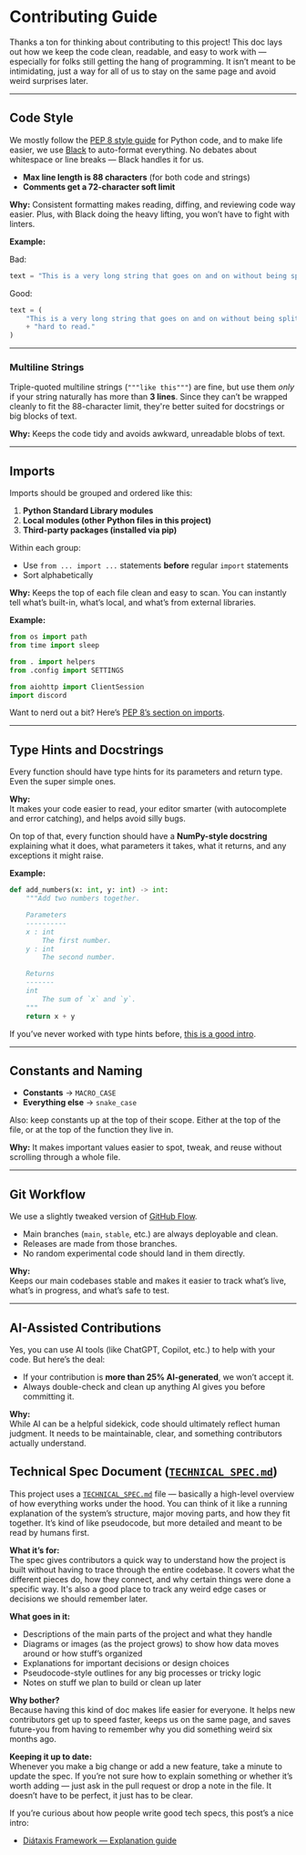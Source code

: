 # Contributing Guide

Thanks a ton for thinking about contributing to this project! This doc lays out how we keep the code clean, readable, and easy to work with — especially for folks still getting the hang of programming. It isn’t meant to be intimidating, just a way for all of us to stay on the same page and avoid weird surprises later.

---

## Code Style

We mostly follow the [PEP 8 style guide](https://peps.python.org/pep-0008/) for Python code, and to make life easier, we use [Black](https://black.readthedocs.io/en/stable/) to auto-format everything. No debates about whitespace or line breaks — Black handles it for us.

- **Max line length is 88 characters** (for both code and strings)
- **Comments get a 72-character soft limit**

**Why:** Consistent formatting makes reading, diffing, and reviewing code way easier. Plus, with Black doing the heavy lifting, you won’t have to fight with linters.

**Example:**

Bad:
```python
text = "This is a very long string that goes on and on without being split, and that's hard to read."
```

Good:
```python
text = (
    "This is a very long string that goes on and on without being split, and that's "
    + "hard to read."
)
```

---

### Multiline Strings

Triple-quoted multiline strings (`"""like this"""`) are fine, but use them *only* if your string naturally has more than **3 lines**. Since they can’t be wrapped cleanly to fit the 88-character limit, they're better suited for docstrings or big blocks of text.

**Why:** Keeps the code tidy and avoids awkward, unreadable blobs of text.

---

## Imports

Imports should be grouped and ordered like this:

1. **Python Standard Library modules**
2. **Local modules (other Python files in this project)**
3. **Third-party packages (installed via pip)**

Within each group:

- Use `from ... import ...` statements **before** regular `import` statements
- Sort alphabetically

**Why:** Keeps the top of each file clean and easy to scan. You can instantly tell what’s built-in, what’s local, and what’s from external libraries.

**Example:**

```python
from os import path
from time import sleep

from . import helpers
from .config import SETTINGS

from aiohttp import ClientSession
import discord
```

Want to nerd out a bit? Here’s [PEP 8’s section on imports](https://peps.python.org/pep-0008/#imports).

---

## Type Hints and Docstrings

Every function should have type hints for its parameters and return type. Even the super simple ones.

**Why:**  
It makes your code easier to read, your editor smarter (with autocomplete and error catching), and helps avoid silly bugs.

On top of that, every function should have a **NumPy-style docstring** explaining what it does, what parameters it takes, what it returns, and any exceptions it might raise.

**Example:**

```python
def add_numbers(x: int, y: int) -> int:
    """Add two numbers together.

    Parameters
    ----------
    x : int
        The first number.
    y : int
        The second number.

    Returns
    -------
    int
        The sum of `x` and `y`.
    """
    return x + y
```

If you’ve never worked with type hints before, [this is a good intro](https://realpython.com/python-type-checking/).

---

## Constants and Naming

- **Constants** → `MACRO_CASE`
- **Everything else** → `snake_case`

Also: keep constants up at the top of their scope. Either at the top of the file, or at the top of the function they live in.

**Why:** It makes important values easier to spot, tweak, and reuse without scrolling through a whole file.

---

## Git Workflow

We use a slightly tweaked version of [GitHub Flow](https://docs.github.com/en/get-started/quickstart/github-flow).

- Main branches (`main`, `stable`, etc.) are always deployable and clean.
- Releases are made from those branches.
- No random experimental code should land in them directly.

**Why:**  
Keeps our main codebases stable and makes it easier to track what’s live, what’s in progress, and what’s safe to test.

---

## AI-Assisted Contributions

Yes, you can use AI tools (like ChatGPT, Copilot, etc.) to help with your code. But here’s the deal:

- If your contribution is **more than 25% AI-generated**, we won’t accept it.
- Always double-check and clean up anything AI gives you before committing it.

**Why:**  
While AI can be a helpful sidekick, code should ultimately reflect human judgment. It needs to be maintainable, clear, and something contributors actually understand.

## Technical Spec Document ([`TECHNICAL_SPEC.md`](TECHNICAL_SPEC.md))

This project uses a [`TECHNICAL_SPEC.md`](TECHNICAL_SPEC.md) file — basically a high-level overview of how everything works under the hood. You can think of it like a running explanation of the system’s structure, major moving parts, and how they fit together. It’s kind of like pseudocode, but more detailed and meant to be read by humans first.

**What it’s for:**  
The spec gives contributors a quick way to understand how the project is built without having to trace through the entire codebase. It covers what the different pieces do, how they connect, and why certain things were done a specific way. It's also a good place to track any weird edge cases or decisions we should remember later.

**What goes in it:**  

- Descriptions of the main parts of the project and what they handle  
- Diagrams or images (as the project grows) to show how data moves around or how stuff’s organized  
- Explanations for important decisions or design choices  
- Pseudocode-style outlines for any big processes or tricky logic  
- Notes on stuff we plan to build or clean up later  

**Why bother?**  
Because having this kind of doc makes life easier for everyone. It helps new contributors get up to speed faster, keeps us on the same page, and saves future-you from having to remember why you did something weird six months ago.

**Keeping it up to date:**  
Whenever you make a big change or add a new feature, take a minute to update the spec. If you’re not sure how to explain something or whether it’s worth adding — just ask in the pull request or drop a note in the file. It doesn’t have to be perfect, it just has to be clear.

If you’re curious about how people write good tech specs, this post’s a nice intro:  
- [Diátaxis Framework — Explanation guide](https://diataxis.fr/explanation/)